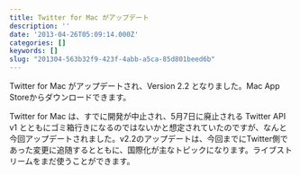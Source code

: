 ```yaml
---
title: Twitter for Mac がアップデート
description: ''
date: '2013-04-26T05:09:14.000Z'
categories: []
keywords: []
slug: "201304-563b32f9-423f-4abb-a5ca-85d801beed6b"
---
```

Twitter for Mac がアップデートされ、Version 2.2 となりました。Mac App Storeからダウンロードできます。

Twitter for Mac は、すでに開発が中止され、5月7日に廃止される Twitter API v1 とともにゴミ箱行きになるのではないかと想定されていたのですが、なんと今回アップデートされました。v2.2のアップデートは、今回までにTwitter側であった変更に追随するとともに、国際化が主なトピックになります。ライブストリームをまだ使うことができます。